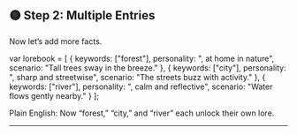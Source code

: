 ## 🟡 Step 2: Multiple Entries

Now let’s add more facts.

var lorebook = \[
{ keywords: \["forest"], personality: ", at home in nature", scenario: "Tall trees sway in the breeze." },
{ keywords: \["city"], personality: ", sharp and streetwise", scenario: "The streets buzz with activity." },
{ keywords: \["river"], personality: ", calm and reflective", scenario: "Water flows gently nearby." }
];

Plain English:
Now “forest,” “city,” and “river” each unlock their own lore.

---
